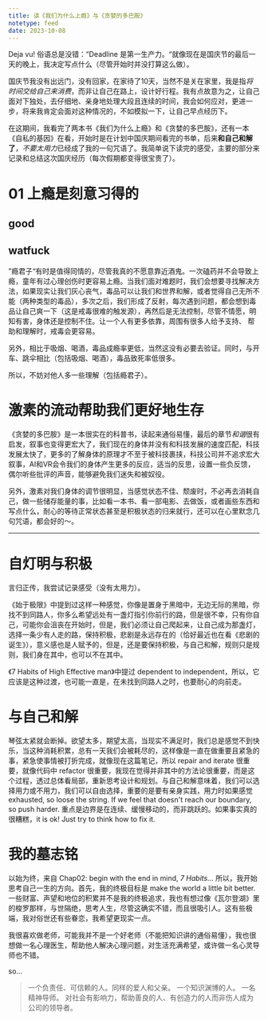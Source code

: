 ```yaml
---
title: 读《我们为什么上瘾》与《贪婪的多巴胺》
notetype: feed
date: 2023-10-08
---
```


Deja vu! 俗语总是没错：“Deadline 是第一生产力。“就像现在是国庆节的最后一天的晚上，我决定写点什么（尽管开始时并没打算这么做）。

国庆节我没有出远门，没有回家，在家待了10天，当然不是关在家里，我是指*将时间交给自己来消费*，而非让自己在路上，设计好行程。我有点故意为之，让自己面对下独处，去仔细地、亲身地处理大段且连续的时间，我会如何应对，更进一步，将来我肯定会面对这种情况的，不如模拟一下，让自己早点经历下。

在这期间，我看完了两本书《我们为什么上瘾》和《贪婪的多巴胺》，还有一本《自私的基因》在看，开始时是在计划中国庆期间看完的书单，后来**和自己和解了**，*不要太用力*已经成了我的一句咒语了。我简单说下读完的感受，主要的部分来记录和总结这次国庆经历（每次假期都变得很宝贵了）。

# 01 上瘾是刻意习得的

## good

## watfuck

”瘾君子“有时是值得同情的，尽管我真的不愿意靠近酒鬼。一次磕药并不会导致上瘾，童年有过心理创伤时更容易上瘾。当我们面对难题时，我们会想要寻找解决方法，如果现实让我们灰心丧气，毒品可以让我们和世界和解，或者觉得自己无所不能（两种类型的毒品），多次之后，我们形成了反射，每次遇到问题，都会想到毒品让自己爽一下（这是戒毒很难的触发源），再然后是无法控制，尽管不情愿，明知有害，身体还是控制不住。让一个人有更多依靠，周围有很多人给予支持、 帮助和理解时，戒毒会更容易。

另外，相比于吸烟、喝酒，毒品成瘾率更低，当然这没有必要去验证。同时，与开车、跳伞相比（包括吸烟、喝酒），毒品致死率低很多。

所以，不妨对他人多一些理解（包括瘾君子）。

# 激素的流动帮助我们更好地生存

《贪婪的多巴胺》是一本很实在的科普书，读起来通俗易懂，最后的章节*和谐*很有启发，叙事也变得更宏大了，我们现在的身体并没有和科技发展的速度匹配，科技发展太快了，更多的了解身体的原理才不至于被科技裹挟，科技公司并不追求宏大叙事，AI和VR会令我们的身体产生更多的反应，适当的反思，设置一些负反馈，偶尔听些批评的声音，能够避免我们迷失和被奴役。

另外，激素对我们身体的调节很明显，当感觉状态不佳、颓废时，不必再去消耗自己，做一些储存能量的事，比如看一本书、看一部电影、去做饭，或者画些东西和写点什么，耐心的等待正常状态甚至是积极状态的归来就行，还可以在心里默念几句咒语，都会好的～。

---

# 自灯明与积极

言归正传，我尝试记录感受（没有太用力）。

《始于极限》中提到过这样一种感觉，你像是置身于黑暗中，无边无际的黑暗，你找不到同路人，你多么希望远处有一盏灯指引你前行的路，但是很不幸，只有你自己，可能你会沮丧在开始时，但是，我们必须让自己爬起来，让自己成为那盏灯，选择一条少有人走的路，保持积极，悲剧是永远存在的（恰好最近也在看《悲剧的诞生》），意义感也是人赋予的，但是，还是要保持积极，与自己和解，规则只是规则，我们身在其中，也可以不在其中。

《7 Habits of High Effective man》中提过 dependent to independent，所以，它应该是这种过渡，也可能一直是，在未找到同路人之时，也要耐心的向前走。

# 与自己和解

琴弦太紧就会断掉。欲望太多，期望太高，当现实不满足时，我们总是感觉不到快乐，当这种消耗积累，总有一天我们会被耗尽的，这样像是一直在做重要且紧急的事，紧急使事情被打折完成，就像现在这篇笔记，所以 repair and iterate 很重要，就像代码中 refactor 很重要，我现在觉得并非其中的方法论很重要，而是这个过程，透过总体看局部，重新思考设计和规划。与自己和解意味着，我们可以选择用力或不用力，我们可以自由选择，重要的是要有亲身实践，用力时如果感觉 exhausted, so loose the string. If we feel that doesn't reach our boundary, so push harder. 重点是边界是在连续、缓慢移动的，而非跳跃的。如果事实真的很糟糕，it is ok! Just try to think how to fix it.

# 我的墓志铭

以始为终，来自 Chap02: begin with the end in mind, *7 Habits...* 所以，我开始思考自己一生的方向。首先，我的终极目标是 make the world a little bit better. 一些财富、声望和地位的积累并不是我的终极追求，我也有想过像《瓦尔登湖》里的梭罗那样，与世隔绝，思考人生，尽管这确实不错，而且很吸引人。这有些极端，我对俗世还有些眷恋，我希望更现实一点。

我很喜欢做老师，可能我并不是一个好老师（不能把知识讲的通俗易懂），我也很想做一名心理医生，帮助他人解决心理问题，对生活充满希望，或许做一名心灵导师也不错。

so...

> 一个负责任、可信赖的人。同样的爱人和父亲。
> 一个知识渊博的人。
> 一名精神导师。
> 对社会有影响力，帮助善良的人、有创造力的人而非伤人成为公司的领导者。

